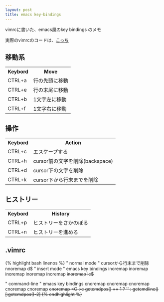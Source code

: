 ```yaml
---
layout: post
title: emacs key-bindings
---
```


vimrcに書いた、emacs風のkey bindings のメモ

実際のvimrcのコードは、<a href="#vimrc">こっち</a>

## 移動系
<table>
<tbody>
<tr>
<th>Keybord</th>
<th>Move</th>
</tr>
<tr>
<td>CTRL+a</td>
<td>行の先頭に移動</td>
</tr>
<tr>
<td>CTRL+e</td>
<td>行の末尾に移動</td>
</tr>
<tr>
<td>CTRL+b</td>
<td>1文字左に移動</td>
</tr>
<tr>
<td>CTRL+f</td>
<td>1文字右に移動</td>
</tr>
</tbody>
</table>

## 操作
<table>
<tbody>
<tr>
<th>Keybord</th>
<th>Action</th>
</tr>
<tr>
<td>CTRL+c</td>
<td>エスケープする</td>
</tr>
<tr>
<td>CTRL+h</td>
<td>cursor前の文字を削除(backspace)</td>
</tr>
<tr>
<td>CTRL+d</td>
<td>cursor下の文字を削除</td>
</tr>
<tr>
<td>CTRL+k</td>
<td>cursor下から行末までを削除</td>
</tr>
</tbody>
</table>

## ヒストリー
<table>
<tbody>
<tr>
<th>Keybord</th>
<th>History</th>
</tr>
<tr>
<td>CTRL+p</td>
<td>ヒストリーをさかのぼる</td>
</tr>
<tr>
<td>CTRL+n</td>
<td>ヒストリーを進める</td>
</tr>
</tbody>
</table>

## <strong id="vimrc">.vimrc</strong>
{% highlight bash linenos %}
" normal mode
" cursorから行末まで削除
nnoremap <silent> <C-k> d$
" insert mode
" emacs key bindings
inoremap <C-a> <Home>
inoremap <C-e> <End>
inoremap <C-b> <Left>
inoremap <C-f> <Right>
inoremap <C-d> <Del>
inoremap <C-k> <Esc>lc$

" command-line
" emacs key bindings
cnoremap <C-a> <Home>
cnoremap <C-e> <End>
cnoremap <C-b> <Left>
cnoremap <C-f> <Right>
cnoremap <C-d> <Del>
cnoremap <C-k> <C-\>e getcmdpos() == 1 ? '' : getcmdline()[:getcmdpos()-2]<CR>
{% endhighlight %}
